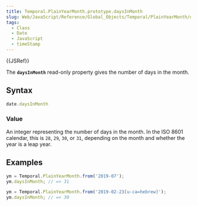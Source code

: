 ```yaml
---
title: Temporal.PlainYearMonth.prototype.daysInMonth
slug: Web/JavaScript/Reference/Global_Objects/Temporal/PlainYearMonth/daysInMonth
tags:
  - Class
  - Date
  - JavaScript
  - timeStamp
---
```

{{JSRef}}

<p class="summary"><span class="seoSummary">The <strong><code>daysInMonth</code></strong> read-only property gives the number of days in the month.</span></p>

## Syntax

```js
date.daysInMonth
```

### Value

An integer representing the number of days in the month. In the ISO 8601
calendar, this is `28`, `29`, `30`, or `31`, depending on the month and whether
the year is a leap year.

## Examples

```js
ym = Temporal.PlainYearMonth.from('2019-07');
ym.daysInMonth; // => 31

ym = Temporal.PlainYearMonth.from('2019-02-23[u-ca=hebrew]');
ym.daysInMonth; // => 30
```
